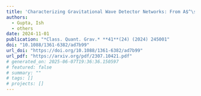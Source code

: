 ```yaml
---
title: 'Characterizing Gravitational Wave Detector Networks: From A$^\sharp$ to Cosmic Explorer'
authors:
  - Gupta, Ish
  - others
date: 2024-11-01
publication: "*Class. Quant. Grav.* **41**(24) (2024) 245001"
doi: "10.1088/1361-6382/ad7b99"
url_doi: "https://doi.org/10.1088/1361-6382/ad7b99"
url_pdf: "https://arxiv.org/pdf/2307.10421.pdf"
# generated_on: 2025-06-07T19:36:36.150597
# featured: false
# summary: ""
# tags: []
# projects: []
---
```

